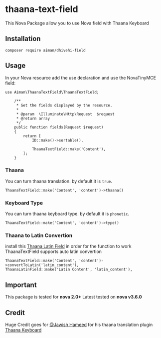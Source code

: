 # thaana-text-field
This Nova Package allow you to use Nova field with Thaana Keyboard

## Installation
```
composer require aiman/dhivehi-field
```

## Usage
In your Nova resource add the use declaration and use the NovaTinyMCE field:
```
use Aiman\ThaanaTextField\ThaanaTextField;

    /**
     * Get the fields displayed by the resource.
     *
     * @param  \Illuminate\Http\Request  $request
     * @return array
     */
    public function fields(Request $request)
    {
        return [
            ID::make()->sortable(),

            ThaanaTextField::make('Content'),
        ];
    }
```

### Thaana
You can turn thaana translation. by default it is `true`.
```
ThaanaTextField::make('Content', 'content')->thaana()
```

### Keyboard Type
You can turn thaana keyboard type. by default it is `phonetic`.
```
ThaanaTextField::make('Content', 'content')->type()
```

### Thaana to Latin Convertion
install this [Thaana Latin Field](https://github.com/aiman1717a/ThaanaLatinField) in order for the function to work
ThaanaTextField supports auto latin convertion
```
ThaanaTextField::make('Content', 'content')->convertToLatin('latin_content'),
ThaanaLatinField::make('Latin Content', 'latin_content'),
```

## Important
This package is tested for **nova 2.0+**
Latest tested on **nova v3.6.0**

## Credit
Huge Credit goes for [@Jawish Hameed](https://github.com/jawish) for his thaana translation plugin [Thaana Keyboard](https://github.com/jawish/jtk)
